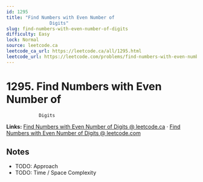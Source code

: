 ```yaml
--- 
id: 1295
title: "Find Numbers with Even Number of
                Digits"
slug: find-numbers-with-even-number-of-digits
difficulty: Easy
lock: Normal
source: leetcode.ca
leetcode_ca_url: https://leetcode.ca/all/1295.html
leetcode_url: https://leetcode.com/problems/find-numbers-with-even-number-of-digits/
---
```


# 1295. Find Numbers with Even Number of
                Digits

**Links:** [Find Numbers with Even Number of
                Digits @ leetcode.ca](https://leetcode.ca/all/1295.html) · [Find Numbers with Even Number of
                Digits @ leetcode.com](https://leetcode.com/problems/find-numbers-with-even-number-of-digits/)

## Notes
- TODO: Approach
- TODO: Time / Space Complexity
